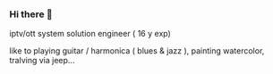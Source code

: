 ### Hi there 👋
 
iptv/ott system solution engineer ( 16 y exp) 

like to playing guitar / harmonica ( blues & jazz ),
painting watercolor,
tralving via jeep...

